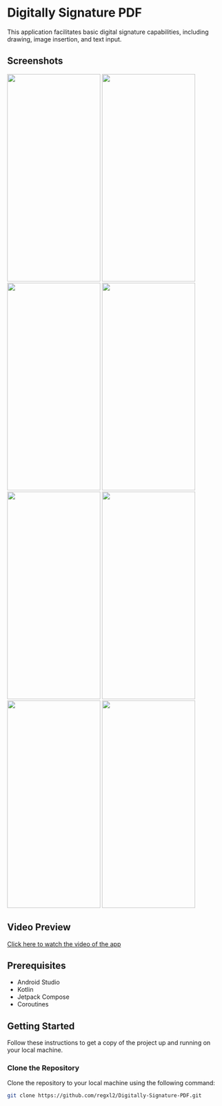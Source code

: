 # Digitally Signature PDF

This application facilitates basic digital signature capabilities, including drawing, image insertion, and text input. 

## Screenshots

<div>
<span>
<image src="photos/1.jpg" width = 216px height = 480px/> 
<image src="photos/2.jpg" width = 216px height = 480px/> 
<image src="photos/3.jpg" width = 216px height = 480px/> 
<image src="photos/4.jpg" width = 216px height = 480px/> 
</span>
<span>
<image src="photos/5.jpg" width = 216px height = 480px/> 
<image src="photos/6.jpg" width = 216px height = 480px/> 
<image src="photos/7.jpg" width = 216px height = 480px/> 
<image src="photos/8.jpg" width = 216px height = 480px/>
</span>
</div>

## Video Preview 

<a href="">Click here to watch the video of the app</a>

## Prerequisites

- Android Studio
- Kotlin
- Jetpack Compose
- Coroutines

## Getting Started

Follow these instructions to get a copy of the project up and running on your local machine.

### Clone the Repository

Clone the repository to your local machine using the following command:

```bash
git clone https://github.com/regxl2/Digitally-Signature-PDF.git
```
